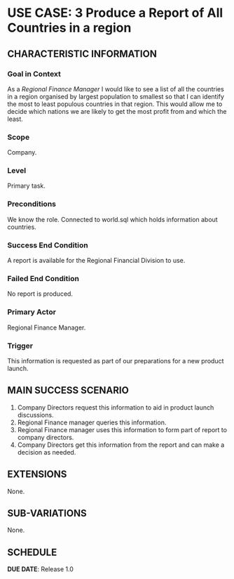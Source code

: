 # USE CASE: 3 Produce a Report of All Countries in a region

## CHARACTERISTIC INFORMATION

### Goal in Context

As a *Regional Finance Manager* I would like to see a list of all the countries in a region organised by largest population to smallest so that I can identify the most to least populous countries in that region. This would allow me to decide which nations we are likely to get the most profit from and which the least.

### Scope

Company.

### Level

Primary task.

### Preconditions

We know the role.  Connected to world.sql which holds information about countries.

### Success End Condition

A report is available for the Regional Financial Division to use.

### Failed End Condition

No report is produced.

### Primary Actor

Regional Finance Manager.

### Trigger

This information is requested as part of our preparations for a new product launch.

## MAIN SUCCESS SCENARIO

1. Company Directors request this information to aid in product launch discussions.
2. Regional Finance manager queries this information.
3. Regional Finance manager uses this information to form part of report to company directors.
4. Company Directors get this information from the report and can make a decision as needed.

## EXTENSIONS
None.

## SUB-VARIATIONS

None.

## SCHEDULE

**DUE DATE**: Release 1.0